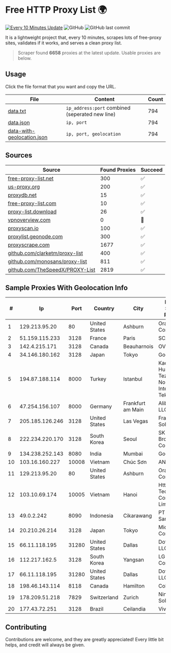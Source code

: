 
# Free HTTP Proxy List 🌍

[![Every 10 Minutes Update](https://github.com/mertguvencli/http-proxy-list/actions/workflows/main.yml/badge.svg?branch=main)](https://github.com/mertguvencli/http-proxy-list/actions/workflows/main.yml)
![GitHub](https://img.shields.io/github/license/mertguvencli/http-proxy-list)
![GitHub last commit](https://img.shields.io/github/last-commit/mertguvencli/http-proxy-list)

It is a lightweight project that, every 10 minutes, scrapes lots of free-proxy sites, validates if it works, and serves a clean proxy list.


> Scraper found **6658** proxies at the latest update. Usable proxies are below.

## Usage

Click the file format that you want and copy the URL.


|File|Content|Count|
|----|-------|-----|
|[data.txt](https://raw.githubusercontent.com/mertguvencli/http-proxy-list/main/proxy-list/data.txt)|`ip_address:port` combined (seperated new line)|794|
|[data.json](https://raw.githubusercontent.com/mertguvencli/http-proxy-list/main/proxy-list/data.json)|`ip, port`|794|
|[data-with-geolocation.json](https://raw.githubusercontent.com/mertguvencli/http-proxy-list/main/proxy-list/data-with-geolocation.json)|`ip, port, geolocation`|794|

## Sources

|Source|Found Proxies|Succeed|
|------|-------------|-------|
|[free-proxy-list.net](https://free-proxy-list.net)|300|✅|
|[us-proxy.org](https://www.us-proxy.org)|200|✅|
|[proxydb.net](http://proxydb.net)|15|✅|
|[free-proxy-list.com](https://free-proxy-list.com/?page=&port=&type%5B%5D=http&type%5B%5D=https&up_time=0&search=Search)|10|✅|
|[proxy-list.download](https://www.proxy-list.download/HTTP)|26|✅|
|[vpnoverview.com](https://vpnoverview.com/privacy/anonymous-browsing/free-proxy-servers)|0|🚫|
|[proxyscan.io](https://www.proxyscan.io)|100|✅|
|[proxylist.geonode.com](https://proxylist.geonode.com/api/proxy-list?limit=300&page=1&sort_by=lastChecked&sort_type=desc&protocols=http,https)|300|✅|
|[proxyscrape.com](https://api.proxyscrape.com/v2/?request=displayproxies&protocol=http&timeout=10000&country=all&ssl=all&anonymity=all)|1677|✅|
|[github.com/clarketm/proxy-list](https://raw.githubusercontent.com/clarketm/proxy-list/master/proxy-list-raw.txt)|400|✅|
|[github.com/monosans/proxy-list](https://raw.githubusercontent.com/monosans/proxy-list/main/proxies/http.txt)|811|✅|
|[github.com/TheSpeedX/PROXY-List](https://raw.githubusercontent.com/TheSpeedX/PROXY-List/master/http.txt)|2819|✅|


## Sample Proxies With Geolocation Info

|#|Ip|Port|Country|City|Internet Service Provider|
|-|--|----|-------|----|-------------------------|
|1|129.213.95.20|80|United States|Ashburn|Oracle Corporation|
|2|51.159.115.233|3128|France|Paris|SCALEWAY|
|3|142.4.215.171|3128|Canada|Beauharnois|OVH SAS|
|4|34.146.180.162|3128|Japan|Tokyo|Google LLC|
|5|194.87.188.114|8000|Turkey|Istanbul|Kadir Huseyin Tezcan Nosspeed Internet Teknolojileri|
|6|47.254.156.107|8000|Germany|Frankfurt am Main|Alibaba.com LLC|
|7|205.185.126.246|3128|United States|Las Vegas|FranTech Solutions|
|8|222.234.220.170|3128|South Korea|Seoul|SK Broadband Co Ltd|
|9|134.238.252.143|8080|India|Mumbai|Google LLC|
|10|103.16.160.227|10008|Vietnam|Chúc Sơn|ANH|
|11|129.213.95.20|80|United States|Ashburn|Oracle Corporation|
|12|103.10.69.174|10005|Vietnam|Hanoi|Httvserver Technology Company Limited|
|13|49.0.2.242|8090|Indonesia|Cikarawang|PT Usaha Adi Sanggoro|
|14|20.210.26.214|3128|Japan|Tokyo|Microsoft Corporation|
|15|66.11.118.195|31280|United States|Dallas|Dot-Tech LLC|
|16|112.217.162.5|3128|South Korea|Yangsan|LG DACOM Corporation|
|17|66.11.118.195|31280|United States|Dallas|Dot-Tech LLC|
|18|198.46.143.114|8118|Canada|Hamilton|ColoCrossing|
|19|178.209.51.218|7829|Switzerland|Zurich|Nine Internet Solutions AG|
|20|177.43.72.251|3128|Brazil|Ceilandia|Vivo|



## Contributing

Contributions are welcome, and they are greatly appreciated! Every
little bit helps, and credit will always be given.

